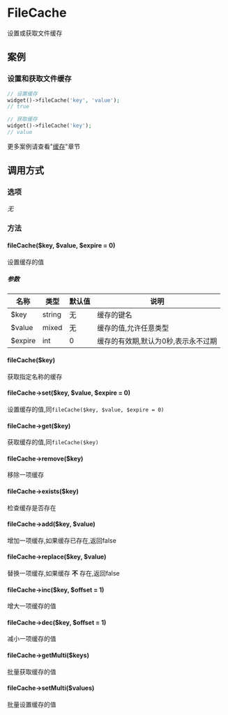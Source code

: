 FileCache
=========

设置或获取文件缓存

案例
----

### 设置和获取文件缓存
```php
// 设置缓存
widget()->fileCache('key', 'value');
// true

// 获取缓存
widget()->fileCache('key');
// value
```

更多案例请查看"[缓存](../book/cache.md)"章节

调用方式
--------

### 选项

*无*

### 方法

#### fileCache($key, $value, $expire = 0)
设置缓存的值

##### 参数

| 名称      | 类型      | 默认值    | 说明                                  |
|-----------|-----------|-----------|---------------------------------------|
| $key      | string    | 无        | 缓存的键名                            |
| $value    | mixed     | 无        | 缓存的值,允许任意类型                 |
| $expire   | int       | 0         | 缓存的有效期,默认为0秒,表示永不过期   |

#### fileCache($key)
获取指定名称的缓存

#### fileCache->set($key, $value, $expire = 0)
设置缓存的值,同`fileCache($key, $value, $expire = 0)`

#### fileCache->get($key)
获取缓存的值,同`fileCache($key)`

#### fileCache->remove($key)
移除一项缓存

#### fileCache->exists($key)
检查缓存是否存在

#### fileCache->add($key, $value)
增加一项缓存,如果缓存已存在,返回false

#### fileCache->replace($key, $value)
替换一项缓存,如果缓存 **不** 存在,返回false

#### fileCache->inc($key, $offset = 1)
增大一项缓存的值

#### fileCache->dec($key, $offset = 1)
减小一项缓存的值

#### fileCache->getMulti($keys)
批量获取缓存的值

#### fileCache->setMulti($values)
批量设置缓存的值
